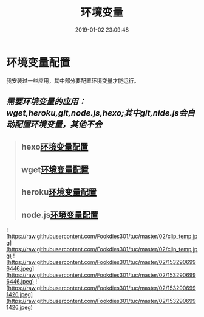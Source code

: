 ﻿---
title: 环境变量
tags: 
- 环境变量
categories:
- hexo
abbrlink: b916a8dc
date: 2019-01-02 23:09:48
---
# 环境变量配置 #
我安装过一些应用，其中部分要配置环境变量才能运行。
## *需要环境变量的应用：wget,heroku,git,node.js,hexo;其中git,nide.js会自动配置环境变量，其他不会*
> ## hexo[环境变量配置](https://blog.csdn.net/qq_27093465/article/details/72954725)
> ## wget[环境变量配置](https://blog.csdn.net/guowenyan001/article/details/19547931)
> ## heroku[环境变量配置](https://ask.helplib.com/bash/post_13479966)
> ## node.js[环境变量配置](https://www.jianshu.com/p/03a76b2e7e00)
![https://raw.githubusercontent.com/Fookdies301/tuc/master/02/clip_temp.jpg](https://raw.githubusercontent.com/Fookdies301/tuc/master/02/clip_temp.jpg)
![https://raw.githubusercontent.com/Fookdies301/tuc/master/02/1532906996446.jpeg](https://raw.githubusercontent.com/Fookdies301/tuc/master/02/1532906996446.jpeg)
![https://raw.githubusercontent.com/Fookdies301/tuc/master/02/1532906991426.jpeg](https://raw.githubusercontent.com/Fookdies301/tuc/master/02/1532906991426.jpeg)
